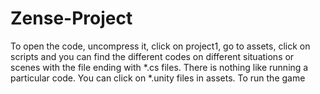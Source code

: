 # Zense-Project

To open the code, uncompress it, click on project1, go to assets, click on scripts and you can find the different codes on different situations or scenes with the file ending with *.cs files. There is nothing like running a particular code. You can click on *.unity files in assets. To run the game 

